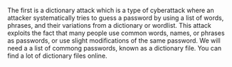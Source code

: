 The first is a dictionary attack which is a type of cyberattack where an attacker systematically tries to guess a password by using a list of words, phrases, and their variations from a dictionary or wordlist. 
This attack exploits the fact that many people use common words, names, or phrases as passwords, or use slight modifications of the same password.
We will need a a list of commong passwords, known as a dictionary file. You can find a lot of dictionary files online.

